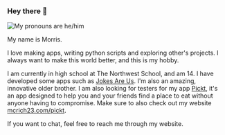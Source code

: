 ### Hey there 👋
<p>
  <img src="https://shields.io/badge/pronouns-he/him-blue" alt="My pronouns are he/him"/>

My name is Morris.

I love making apps, writing python scripts and exploring other's projects. I always want to make this world better, and this is my hobby.
  
I am currently in high school at The Northwest School, and am 14. I have developed some apps such as [Jokes Are Us](https://apps.apple.com/us/app/jokes-are-us/id1557776302). I'm also an amazing, innovative older brother. I am also looking for testers for my app [Pickt](https://mcrich23.com/pickt), it's an app designed to help you and your friends find a place to eat without anyone having to compromise. Make sure to also check out my website [mcrich23.com/pickt](https://mcrich23.com).
  
If you want to chat, feel free to reach me through my website.
<p>
